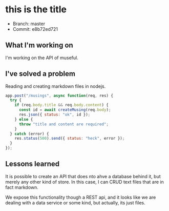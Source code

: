 [meta-date]: <> (2020-03-28T18:36:51.077Z)
[meta-title]: <> (this is the title)
[meta-branch]: <> (master)
[meta-sha]: <> (e8b72ed721)
[meta-user]: <> (Gabriel Crowe)

# this is the title

- Branch: master
- Commit: e8b72ed721

## What I'm working on
I'm working on the API of museful.

## I've solved a problem
Reading and creating markdown files in nodejs.

```js
app.post("/musings", async function(req, res) {
  try {
    if (req.body.title && req.body.content) {
      const id = await createMusing(req.body);
      res.json({ status: "ok", id });
    } else {
      throw "title and content are required";
    }
  } catch (error) {
    res.status(500).send({ status: "heck", error });
  }
});
```

## Lessons learned
It is possible to create an API that does nto ahve a database behind it, but merely any other kind of store. In this case, I can CRUD text files that are in fact markdown.

We expose this functionality though a REST api, and it looks like we are dealing with a data service or some kind, but actually, its just files.
